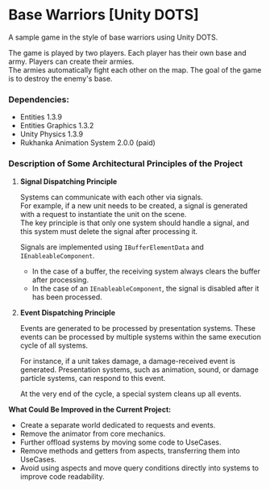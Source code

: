 # Base Warriors [Unity DOTS]

A sample game in the style of base warriors using Unity DOTS.

The game is played by two players. Each player has their own base and army. Players can create their armies.  
The armies automatically fight each other on the map. The goal of the game is to destroy the enemy's base.

### Dependencies:

- Entities 1.3.9  
- Entities Graphics 1.3.2  
- Unity Physics 1.3.9  
- Rukhanka Animation System 2.0.0 (paid)

### Description of Some Architectural Principles of the Project

1. **Signal Dispatching Principle**  

   Systems can communicate with each other via signals.  
   For example, if a new unit needs to be created, a signal is generated with a request to instantiate the unit on the scene.  
   The key principle is that only one system should handle a signal, and this system must delete the signal after processing it.  

   Signals are implemented using `IBufferElementData` and `IEnableableComponent`.  
   - In the case of a buffer, the receiving system always clears the buffer after processing.  
   - In the case of an `IEnableableComponent`, the signal is disabled after it has been processed.  

2. **Event Dispatching Principle**  

   Events are generated to be processed by presentation systems. These events can be processed by multiple systems within the same execution cycle of all systems.  

   For instance, if a unit takes damage, a damage-received event is generated. Presentation systems, such as animation, sound, or damage particle systems, can respond to this event.  

   At the very end of the cycle, a special system cleans up all events.  

**What Could Be Improved in the Current Project:**

- Create a separate world dedicated to requests and events.  
- Remove the animator from core mechanics.  
- Further offload systems by moving some code to UseCases.  
- Remove methods and getters from aspects, transferring them into UseCases.  
- Avoid using aspects and move query conditions directly into systems to improve code readability.  
